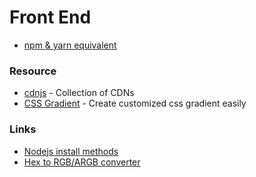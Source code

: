 # Front End

* [npm & yarn equivalent](https://devhints.io/yarn)

### Resource

* [cdnjs](https://cdnjs.com/) - Collection of CDNs
* [CSS Gradient](https://cssgradient.io/) - Create customized css gradient easily

### Links

* [Nodejs install methods](https://www.digitalocean.com/community/tutorials/how-to-install-node-js-on-ubuntu-20-04)
* [Hex to RGB/ARGB converter](http://hex2rgba.devoth.com/)

